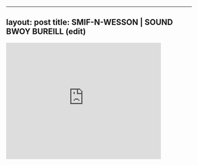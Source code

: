 
---
layout: post
title: SMIF-N-WESSON | SOUND BWOY BUREILL (edit)
---


<div class="output"><iframe width="420" height="315" src="http://www.youtube.com/embed/Lorz9wrLfVI" frameborder="0" allowfullscreen></iframe></div>

